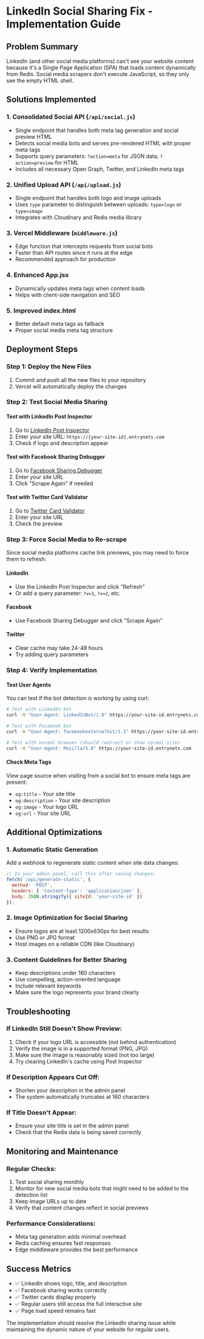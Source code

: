 # LinkedIn Social Sharing Fix - Implementation Guide

## Problem Summary
LinkedIn (and other social media platforms) can't see your website content because it's a Single Page Application (SPA) that loads content dynamically from Redis. Social media scrapers don't execute JavaScript, so they only see the empty HTML shell.

## Solutions Implemented

### 1. **Consolidated Social API** (`/api/social.js`)
- Single endpoint that handles both meta tag generation and social preview HTML
- Detects social media bots and serves pre-rendered HTML with proper meta tags
- Supports query parameters: `?action=meta` for JSON data, `?action=preview` for HTML
- Includes all necessary Open Graph, Twitter, and LinkedIn meta tags

### 2. **Unified Upload API** (`/api/upload.js`)
- Single endpoint that handles both logo and image uploads
- Uses `type` parameter to distinguish between uploads: `type=logo` or `type=image`
- Integrates with Cloudinary and Redis media library

### 3. **Vercel Middleware** (`middleware.js`)
- Edge function that intercepts requests from social bots
- Faster than API routes since it runs at the edge
- Recommended approach for production

### 4. **Enhanced App.jsx**
- Dynamically updates meta tags when content loads
- Helps with client-side navigation and SEO

### 5. **Improved index.html**
- Better default meta tags as fallback
- Proper social media meta tag structure

## Deployment Steps

### Step 1: Deploy the New Files
1. Commit and push all the new files to your repository
2. Vercel will automatically deploy the changes

### Step 2: Test Social Media Sharing

#### Test with LinkedIn Post Inspector
1. Go to [LinkedIn Post Inspector](https://www.linkedin.com/post-inspector/)
2. Enter your site URL: `https://[your-site-id].entrynets.com`
3. Check if logo and description appear

#### Test with Facebook Sharing Debugger
1. Go to [Facebook Sharing Debugger](https://developers.facebook.com/tools/debug/)
2. Enter your site URL
3. Click "Scrape Again" if needed

#### Test with Twitter Card Validator
1. Go to [Twitter Card Validator](https://cards-dev.twitter.com/validator)
2. Enter your site URL
3. Check the preview

### Step 3: Force Social Media to Re-scrape
Since social media platforms cache link previews, you may need to force them to refresh:

#### LinkedIn
- Use the LinkedIn Post Inspector and click "Refresh"
- Or add a query parameter: `?v=1`, `?v=2`, etc.

#### Facebook
- Use Facebook Sharing Debugger and click "Scrape Again"

#### Twitter
- Clear cache may take 24-48 hours
- Try adding query parameters

### Step 4: Verify Implementation

#### Test User Agents
You can test if the bot detection is working by using curl:

```bash
# Test with LinkedIn bot
curl -H "User-Agent: LinkedInBot/1.0" https://your-site-id.entrynets.com

# Test with Facebook bot
curl -H "User-Agent: facebookexternalhit/1.1" https://your-site-id.entrynets.com

# Test with normal browser (should redirect or show normal site)
curl -H "User-Agent: Mozilla/5.0" https://your-site-id.entrynets.com
```

#### Check Meta Tags
View page source when visiting from a social bot to ensure meta tags are present:
- `og:title` - Your site title
- `og:description` - Your site description  
- `og:image` - Your logo URL
- `og:url` - Your site URL

## Additional Optimizations

### 1. Automatic Static Generation
Add a webhook to regenerate static content when site data changes:

```javascript
// In your admin panel, call this after saving changes:
fetch('/api/generate-static', {
  method: 'POST',
  headers: { 'Content-Type': 'application/json' },
  body: JSON.stringify({ siteId: 'your-site-id' })
});
```

### 2. Image Optimization for Social Sharing
- Ensure logos are at least 1200x630px for best results
- Use PNG or JPG format
- Host images on a reliable CDN (like Cloudinary)

### 3. Content Guidelines for Better Sharing
- Keep descriptions under 160 characters
- Use compelling, action-oriented language
- Include relevant keywords
- Make sure the logo represents your brand clearly

## Troubleshooting

### If LinkedIn Still Doesn't Show Preview:
1. Check if your logo URL is accessible (not behind authentication)
2. Verify the image is in a supported format (PNG, JPG)
3. Make sure the image is reasonably sized (not too large)
4. Try clearing LinkedIn's cache using Post Inspector

### If Description Appears Cut Off:
- Shorten your description in the admin panel
- The system automatically truncates at 160 characters

### If Title Doesn't Appear:
- Ensure your site title is set in the admin panel
- Check that the Redis data is being saved correctly

## Monitoring and Maintenance

### Regular Checks:
1. Test social sharing monthly
2. Monitor for new social media bots that might need to be added to the detection list
3. Keep image URLs up to date
4. Verify that content changes reflect in social previews

### Performance Considerations:
- Meta tag generation adds minimal overhead
- Redis caching ensures fast responses
- Edge middleware provides the best performance

## Success Metrics
- ✅ LinkedIn shows logo, title, and description
- ✅ Facebook sharing works correctly  
- ✅ Twitter cards display properly
- ✅ Regular users still access the full interactive site
- ✅ Page load speed remains fast

The implementation should resolve the LinkedIn sharing issue while maintaining the dynamic nature of your website for regular users.
